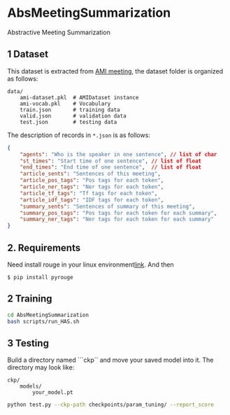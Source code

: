 # AbsMeetingSummarization
Abstractive Meeting Summarization

## 1 Dataset
This dataset is extracted from [AMI meeting](http://groups.inf.ed.ac.uk/ami/download/), the dataset folder is organized as follows:
```
data/
    ami-dataset.pkl  # AMIDataset instance
    ami-vocab.pkl    # Vocabulary
    train.json       # training data
    valid.json       # validation data
    test.json        # testing data
```
The description of records in ```*.json``` is as follows:
```json
{
    "agents": "Who is the speaker in one sentence", // list of char
    "st_times": "Start time of one sentence", // list of float
    "end_times": "End time of one sentence",  // list of float
    "article_sents": "Sentences of this meeting", 
    "article_pos_tags": "Pos tags for each token",
    "article_ner_tags": "Ner tags for each token", 
    "article_tf_tags": "Tf tags for each token", 
    "article_idf_tags": "IDF tags for each token", 
    "summary_sents": "Sentences of summary of this meeting", 
    "summary_pos_tags": "Pos tags for each token for each summary",
    "summary_ner_tags": "Ner tags for each token for each summary"
}
```

## 2. Requirements
Need install rouge in your linux environment[link](https://blog.csdn.net/wr339988/article/details/70165090).  And then 
```
$ pip install pyrouge
```


## 2 Training
```bash
cd AbsMeetingSummarization
bash scripts/run_HAS.sh
```

## 3 Testing
Build a directory named ```ckp`` and move your saved model into it. The directory may look like:
```
ckp/
    models/
        your_model.pt
```

```bash
python test.py --ckp-path checkpoints/param_tuning/ --report_score
```
